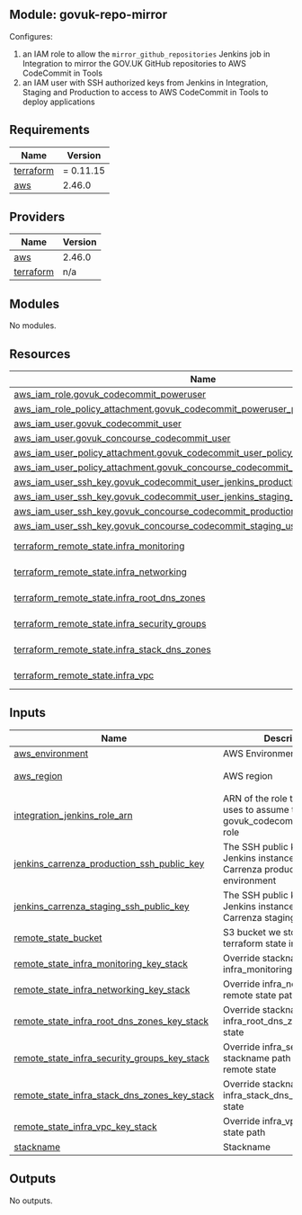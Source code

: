 ## Module: govuk-repo-mirror

Configures:
1. an IAM role to allow the `mirror_github_repositories` Jenkins job
   in Integration to mirror the GOV.UK GitHub repositories to AWS CodeCommit in
   Tools
2. an IAM user with SSH authorized keys from Jenkins in Integration, Staging and
   Production to access to AWS CodeCommit in Tools to deploy applications

## Requirements

| Name | Version |
|------|---------|
| <a name="requirement_terraform"></a> [terraform](#requirement\_terraform) | = 0.11.15 |
| <a name="requirement_aws"></a> [aws](#requirement\_aws) | 2.46.0 |

## Providers

| Name | Version |
|------|---------|
| <a name="provider_aws"></a> [aws](#provider\_aws) | 2.46.0 |
| <a name="provider_terraform"></a> [terraform](#provider\_terraform) | n/a |

## Modules

No modules.

## Resources

| Name | Type |
|------|------|
| [aws_iam_role.govuk_codecommit_poweruser](https://registry.terraform.io/providers/hashicorp/aws/2.46.0/docs/resources/iam_role) | resource |
| [aws_iam_role_policy_attachment.govuk_codecommit_poweruser_policy_attachment](https://registry.terraform.io/providers/hashicorp/aws/2.46.0/docs/resources/iam_role_policy_attachment) | resource |
| [aws_iam_user.govuk_codecommit_user](https://registry.terraform.io/providers/hashicorp/aws/2.46.0/docs/resources/iam_user) | resource |
| [aws_iam_user.govuk_concourse_codecommit_user](https://registry.terraform.io/providers/hashicorp/aws/2.46.0/docs/resources/iam_user) | resource |
| [aws_iam_user_policy_attachment.govuk_codecommit_user_policy_attachment](https://registry.terraform.io/providers/hashicorp/aws/2.46.0/docs/resources/iam_user_policy_attachment) | resource |
| [aws_iam_user_policy_attachment.govuk_concourse_codecommit_user_policy_attachment](https://registry.terraform.io/providers/hashicorp/aws/2.46.0/docs/resources/iam_user_policy_attachment) | resource |
| [aws_iam_user_ssh_key.govuk_codecommit_user_jenkins_production_ssh_key](https://registry.terraform.io/providers/hashicorp/aws/2.46.0/docs/resources/iam_user_ssh_key) | resource |
| [aws_iam_user_ssh_key.govuk_codecommit_user_jenkins_staging_ssh_key](https://registry.terraform.io/providers/hashicorp/aws/2.46.0/docs/resources/iam_user_ssh_key) | resource |
| [aws_iam_user_ssh_key.govuk_concourse_codecommit_production_user_ssh_key](https://registry.terraform.io/providers/hashicorp/aws/2.46.0/docs/resources/iam_user_ssh_key) | resource |
| [aws_iam_user_ssh_key.govuk_concourse_codecommit_staging_user_ssh_key](https://registry.terraform.io/providers/hashicorp/aws/2.46.0/docs/resources/iam_user_ssh_key) | resource |
| [terraform_remote_state.infra_monitoring](https://registry.terraform.io/providers/hashicorp/terraform/latest/docs/data-sources/remote_state) | data source |
| [terraform_remote_state.infra_networking](https://registry.terraform.io/providers/hashicorp/terraform/latest/docs/data-sources/remote_state) | data source |
| [terraform_remote_state.infra_root_dns_zones](https://registry.terraform.io/providers/hashicorp/terraform/latest/docs/data-sources/remote_state) | data source |
| [terraform_remote_state.infra_security_groups](https://registry.terraform.io/providers/hashicorp/terraform/latest/docs/data-sources/remote_state) | data source |
| [terraform_remote_state.infra_stack_dns_zones](https://registry.terraform.io/providers/hashicorp/terraform/latest/docs/data-sources/remote_state) | data source |
| [terraform_remote_state.infra_vpc](https://registry.terraform.io/providers/hashicorp/terraform/latest/docs/data-sources/remote_state) | data source |

## Inputs

| Name | Description | Type | Default | Required |
|------|-------------|------|---------|:--------:|
| <a name="input_aws_environment"></a> [aws\_environment](#input\_aws\_environment) | AWS Environment | `string` | n/a | yes |
| <a name="input_aws_region"></a> [aws\_region](#input\_aws\_region) | AWS region | `string` | `"eu-west-1"` | no |
| <a name="input_integration_jenkins_role_arn"></a> [integration\_jenkins\_role\_arn](#input\_integration\_jenkins\_role\_arn) | ARN of the role that Jenkins uses to assume the govuk\_codecommit\_poweruser role | `string` | n/a | yes |
| <a name="input_jenkins_carrenza_production_ssh_public_key"></a> [jenkins\_carrenza\_production\_ssh\_public\_key](#input\_jenkins\_carrenza\_production\_ssh\_public\_key) | The SSH public key of the Jenkins instance in the Carrenza production environment | `string` | n/a | yes |
| <a name="input_jenkins_carrenza_staging_ssh_public_key"></a> [jenkins\_carrenza\_staging\_ssh\_public\_key](#input\_jenkins\_carrenza\_staging\_ssh\_public\_key) | The SSH public key of the Jenkins instance in the Carrenza staging environment | `string` | n/a | yes |
| <a name="input_remote_state_bucket"></a> [remote\_state\_bucket](#input\_remote\_state\_bucket) | S3 bucket we store our terraform state in | `string` | n/a | yes |
| <a name="input_remote_state_infra_monitoring_key_stack"></a> [remote\_state\_infra\_monitoring\_key\_stack](#input\_remote\_state\_infra\_monitoring\_key\_stack) | Override stackname path to infra\_monitoring remote state | `string` | `""` | no |
| <a name="input_remote_state_infra_networking_key_stack"></a> [remote\_state\_infra\_networking\_key\_stack](#input\_remote\_state\_infra\_networking\_key\_stack) | Override infra\_networking remote state path | `string` | `""` | no |
| <a name="input_remote_state_infra_root_dns_zones_key_stack"></a> [remote\_state\_infra\_root\_dns\_zones\_key\_stack](#input\_remote\_state\_infra\_root\_dns\_zones\_key\_stack) | Override stackname path to infra\_root\_dns\_zones remote state | `string` | `""` | no |
| <a name="input_remote_state_infra_security_groups_key_stack"></a> [remote\_state\_infra\_security\_groups\_key\_stack](#input\_remote\_state\_infra\_security\_groups\_key\_stack) | Override infra\_security\_groups stackname path to infra\_vpc remote state | `string` | `""` | no |
| <a name="input_remote_state_infra_stack_dns_zones_key_stack"></a> [remote\_state\_infra\_stack\_dns\_zones\_key\_stack](#input\_remote\_state\_infra\_stack\_dns\_zones\_key\_stack) | Override stackname path to infra\_stack\_dns\_zones remote state | `string` | `""` | no |
| <a name="input_remote_state_infra_vpc_key_stack"></a> [remote\_state\_infra\_vpc\_key\_stack](#input\_remote\_state\_infra\_vpc\_key\_stack) | Override infra\_vpc remote state path | `string` | `""` | no |
| <a name="input_stackname"></a> [stackname](#input\_stackname) | Stackname | `string` | n/a | yes |

## Outputs

No outputs.
